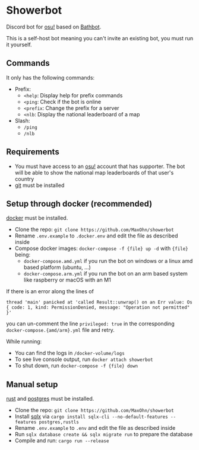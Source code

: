 # Showerbot

Discord bot for [osu!](https://osu.ppy.sh) based on [Bathbot](https://github.com/MaxOhn/Bathbot).

This is a self-host bot meaning you can't invite an existing bot, you must run it yourself.

## Commands

It only has the following commands:
- Prefix:
    - `<help`: Display help for prefix commands
    - `<ping`: Check if the bot is online
    - `<prefix`: Change the prefix for a server
    - `<nlb`: Display the national leaderboard of a map
- Slash:
  - `/ping`
  - `/nlb`

## Requirements

- You must have access to an [osu!](https://osu.ppy.sh/home) account that has supporter. The bot will be able to show the national map leaderboards of that user's country
- [git](https://git-scm.com/) must be installed

## Setup through docker (recommended)

[docker](https://www.docker.com/) must be installed.

- Clone the repo: `git clone https://github.com/MaxOhn/showerbot`
- Rename `.env.example` to `.docker.env` and edit the file as described inside
- Compose docker images: `docker-compose -f {file} up -d` with `{file}` being:
  - `docker-compose.amd.yml` if you run the bot on windows or a linux amd based platform (ubuntu, ...)
  - `docker-compose.arm.yml` if you run the bot on an arm based system like raspberry or macOS with an M1

If there is an error along the lines of

```
thread 'main' panicked at 'called Result::unwrap() on an Err value: Os { code: 1, kind: PermissionDenied, message: "Operation not permitted" }'
```

you can un-comment the line `privileged: true` in the corresponding `docker-compose.{amd/arm}.yml` file and retry.

While running:

- You can find the logs in `/docker-volume/logs`
- To see live console output, run `docker attach showerbot`
- To shut down, run `docker-compose -f {file} down`

## Manual setup

[rust](https://www.rust-lang.org/) and [postgres](https://www.postgresql.org/) must be installed.

- Clone the repo: `git clone https://github.com/MaxOhn/showerbot`
- Install [sqlx](https://github.com/launchbadge/sqlx/tree/master/sqlx-cli) via `cargo install sqlx-cli --no-default-features --features postgres,rustls`
- Rename `.env.example` to `.env` and edit the file as described inside
- Run `sqlx database create && sqlx migrate run` to prepare the database
- Compile and run: `cargo run --release`
